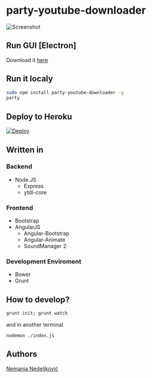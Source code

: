 # party-youtube-downloader

![Screenshot](https://raw.githubusercontent.com/nemanjan00/party-youtube-downloader/master/screenshot/party.png)

## Run GUI [Electron]

Download it [here](https://github.com/nemanjan00/party-youtube-downloader/releases)

## Run it localy

```bash
sudo npm install party-youtube-downloader -g
party
```

## Deploy to Heroku

[![Deploy](https://www.herokucdn.com/deploy/button.svg)](https://heroku.com/deploy)

## Written in

### Backend

- Node.JS
	- Express
	- ytdl-core

### Frontend

- Bootstrap
- AngularJS
	- Angular-Bootstrap
	- Angular-Animate
	- SoundManager 2

### Development Enviroment

- Bower
- Grunt

## How to develop? 

```bash
grunt init; grunt watch
```

and in another terminal

```bash
nodemon ./index.js
```

## Authors

[Nemanja Nedeljković](https://nemanja.top/)

